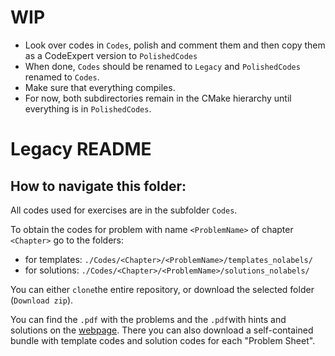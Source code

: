 # WIP
- Look over codes in `Codes`, polish and comment them and then copy them as a CodeExpert version to `PolishedCodes`
- When done, `Codes` should be renamed to `Legacy` and `PolishedCodes` renamed to `Codes`.
- Make sure that everything compiles.
- For now, both subdirectories remain in the CMake hierarchy until everything is in `PolishedCodes`.

# Legacy README
## How to navigate this folder:

All codes used for exercises are in the subfolder `Codes`.

To obtain the codes for problem with name `<ProblemName>` of chapter `<Chapter>` go to the folders:
- for templates: `./Codes/<Chapter>/<ProblemName>/templates_nolabels/`
- for solutions: `./Codes/<Chapter>/<ProblemName>/solutions_nolabels/`

You can either `clone`the entire repository, or download the selected folder (`Download zip`).

You can find the  `.pdf` with the problems and the `.pdf`with hints and solutions on the [webpage](https://www.sam.math.ethz.ch/~grsam/HS16/NumCSE/).
There you can also download a self-contained bundle with template codes and solution codes for each "Problem Sheet".
